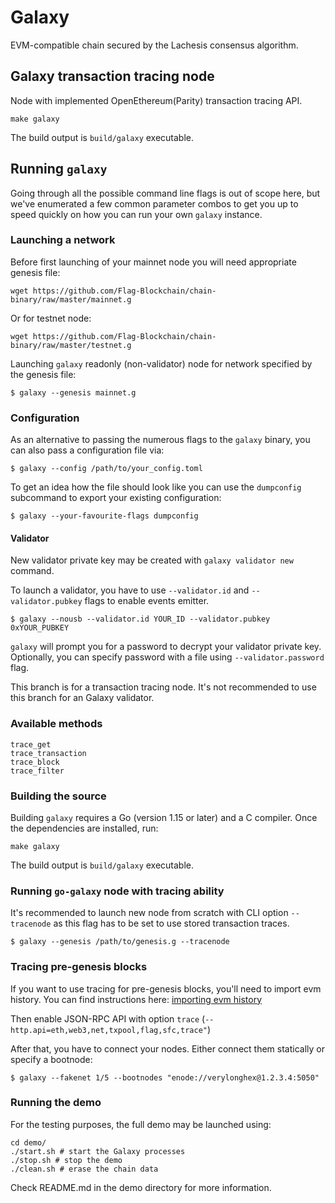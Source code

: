 # Galaxy 

EVM-compatible chain secured by the Lachesis consensus algorithm.

## Galaxy transaction tracing node

Node with implemented OpenEthereum(Parity) transaction tracing API.

```shell
make galaxy
```
The build output is ```build/galaxy``` executable.

## Running `galaxy`

Going through all the possible command line flags is out of scope here,
but we've enumerated a few common parameter combos to get you up to speed quickly
on how you can run your own `galaxy` instance.

### Launching a network

Before first launching of your mainnet node you will need appropriate genesis file:

```shell
wget https://github.com/Flag-Blockchain/chain-binary/raw/master/mainnet.g
```

Or for testnet node:
```shell
wget https://github.com/Flag-Blockchain/chain-binary/raw/master/testnet.g
```

Launching `galaxy` readonly (non-validator) node for network specified by the genesis file:

```shell
$ galaxy --genesis mainnet.g
```

### Configuration

As an alternative to passing the numerous flags to the `galaxy` binary, you can also pass a
configuration file via:

```shell
$ galaxy --config /path/to/your_config.toml
```

To get an idea how the file should look like you can use the `dumpconfig` subcommand to
export your existing configuration:

```shell
$ galaxy --your-favourite-flags dumpconfig
```

#### Validator

New validator private key may be created with `galaxy validator new` command.

To launch a validator, you have to use `--validator.id` and `--validator.pubkey` flags to enable events emitter.

```shell
$ galaxy --nousb --validator.id YOUR_ID --validator.pubkey 0xYOUR_PUBKEY
```

`galaxy` will prompt you for a password to decrypt your validator private key. Optionally, you can
specify password with a file using `--validator.password` flag.

This branch is for a transaction tracing node. It's not recommended to use this branch for an Galaxy validator.

### Available methods

```shell
trace_get
trace_transaction
trace_block
trace_filter
```

### Building the source

Building `galaxy` requires a Go (version 1.15 or later) and a C compiler. Once the dependencies are installed, run:

```shell
make galaxy
```
The build output is ```build/galaxy``` executable.

### Running `go-galaxy` node with tracing ability

It's recommended to launch new node from scratch with CLI option `--tracenode` as this flag has to be set to use stored transaction traces.

```shell
$ galaxy --genesis /path/to/genesis.g --tracenode
```

### Tracing pre-genesis blocks
If you want to use tracing for pre-genesis blocks, you'll need to import evm history. You can find instructions here: [importing evm history](https://github.com/deamchain/lachesis_launch/blob/master/docs/import-evm-history.sh)

Then enable JSON-RPC API with option `trace` (`--http.api=eth,web3,net,txpool,flag,sfc,trace"`)

After that, you have to connect your nodes. Either connect them statically or specify a bootnode:
```shell
$ galaxy --fakenet 1/5 --bootnodes "enode://verylonghex@1.2.3.4:5050"
```

### Running the demo

For the testing purposes, the full demo may be launched using:
```shell
cd demo/
./start.sh # start the Galaxy processes
./stop.sh # stop the demo
./clean.sh # erase the chain data
```
Check README.md in the demo directory for more information.
